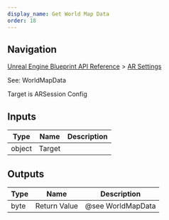 ```yaml
---
display_name: Get World Map Data
order: 18
---
```

## Navigation

[Unreal Engine Blueprint API Reference](https://dev.epicgames.com/documentation/en-us/unreal-engine/BlueprintAPI) > [AR Settings](https://dev.epicgames.com/documentation/en-us/unreal-engine/BlueprintAPI/ARSettings)

See: WorldMapData

Target is ARSession Config

## Inputs

| Type | Name | Description |
| --- | --- | --- |
| object | Target |  |

## Outputs

| Type | Name | Description |
| --- | --- | --- |
| byte | Return Value | @see WorldMapData |
